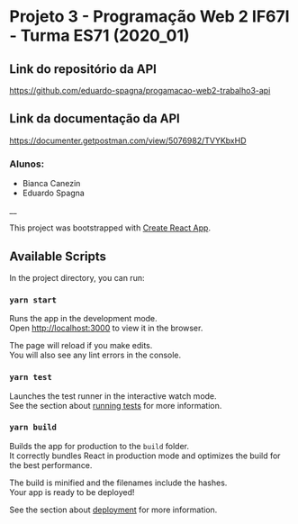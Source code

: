 # Projeto 3 - Programação Web 2 IF67I - Turma ES71 (2020_01)

## Link do repositório da API

https://github.com/eduardo-spagna/progamacao-web2-trabalho3-api

## Link da documentação da API

https://documenter.getpostman.com/view/5076982/TVYKbxHD

### Alunos:

- Bianca Canezin
- Eduardo Spagna

\_\_

This project was bootstrapped with [Create React App](https://github.com/facebook/create-react-app).

## Available Scripts

In the project directory, you can run:

### `yarn start`

Runs the app in the development mode.<br />
Open [http://localhost:3000](http://localhost:3000) to view it in the browser.

The page will reload if you make edits.<br />
You will also see any lint errors in the console.

### `yarn test`

Launches the test runner in the interactive watch mode.<br />
See the section about [running tests](https://facebook.github.io/create-react-app/docs/running-tests) for more information.

### `yarn build`

Builds the app for production to the `build` folder.<br />
It correctly bundles React in production mode and optimizes the build for the best performance.

The build is minified and the filenames include the hashes.<br />
Your app is ready to be deployed!

See the section about [deployment](https://facebook.github.io/create-react-app/docs/deployment) for more information.
